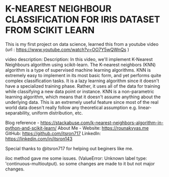 # K-NEAREST NEIGHBOUR CLASSIFICATION FOR IRIS DATASET FROM SCIKIT LEARN

This is my first project on data science, learned this from a youtube video (url : https://www.youtube.com/watch?v=OO7Y5wQWnQs )

video description:
Description: In this video, we'll implement K-Nearest Neighbours algorithm using scikit-learn. The K-nearest neighbors (KNN) algorithm is a type of supervised machine learning algorithms. KNN is extremely easy to implement in its most basic form, and yet performs quite complex classification tasks. It is a lazy learning algorithm since it doesn't have a specialized training phase. Rather, it uses all of the data for training while classifying a new data point or instance. KNN is a non-parametric learning algorithm, which means that it doesn't assume anything about the underlying data. This is an extremely useful feature since most of the real world data doesn't really follow any theoretical assumption e.g. linear-separability, uniform distribution, etc.


Blog reference - https://stackabuse.com/k-nearest-neighbors-algorithm-in-python-and-scikit-learn/
About Me - Website: https://rounakvyas.me 
GitHub: https://github.com/itsron717 
LinkedIn: https://linkedin.com/in/itsron143

Special thanks to @itsron717 for helping out beginers like me.

iloc method gave me some issues. (ValueError: Unknown label type: 'continuous-multioutput). so some changes are made to it but not major changes.
